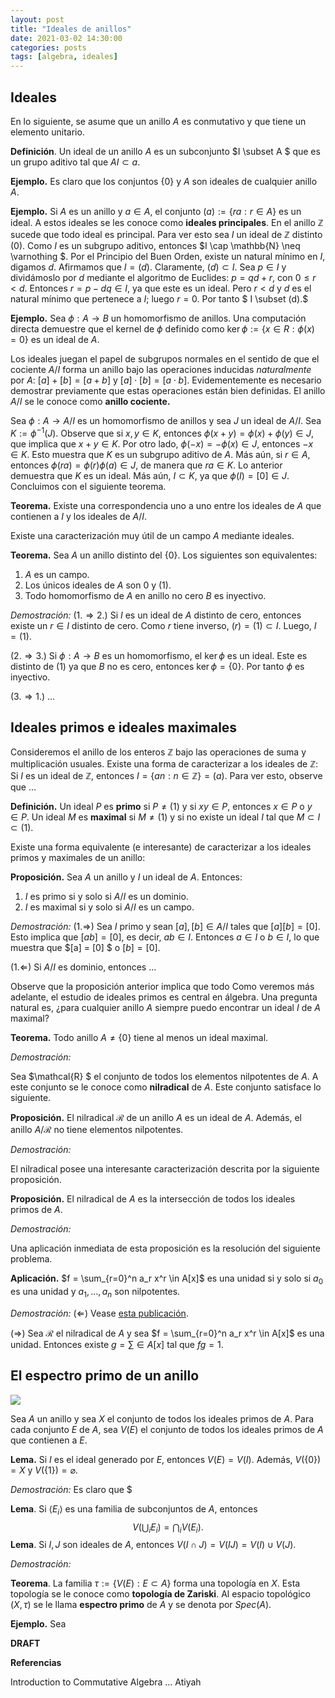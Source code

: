 ```yaml
---
layout: post
title: "Ideales de anillos"
date: 2021-03-02 14:30:00
categories: posts
tags: [algebra, ideales]
---
```


## Ideales

En lo siguiente, se asume que un anillo $A$ es conmutativo y que tiene un elemento unitario.

**Definición**. Un ideal de un anillo $A$ es un subconjunto $I \subset A $ que es un grupo aditivo tal que $AI \subset a$.

**Ejemplo.** Es claro que los conjuntos $\{0\}$ y $A$ son ideales de cualquier anillo $A$.

**Ejemplo.** Si $A$ es un anillo y $a \in A$, el conjunto $(a) := \{ra : r \in A \}$ es un ideal. A estos ideales se les conoce como **ideales principales**. En el anillo $\mathbb{Z}$ sucede que todo ideal es principal. Para ver esto sea $I$ un ideal de $\mathbb{Z}$ distinto $(0)$. Como $I$ es un subgrupo aditivo, entonces $I \cap \mathbb{N} \neq \varnothing $. Por el Principio del Buen Orden, existe un natural mínimo en $I$, digamos $d$. Afirmamos que $I = (d)$. Claramente, $(d) \subset I$. Sea $p \in I$ y dividámoslo por $d$ mediante el algoritmo de Euclides: $p = qd + r$, con $0 \leq r < d$. Entonces $r = p - dq \in I$, ya que este es un ideal. Pero $r < d$ y $d$ es el natural mínimo que pertenece a $I$; luego $r = 0$. Por tanto $ I \subset (d).$

**Ejemplo.** Sea $\phi: A \rightarrow B$ un homomorfismo de anillos. Una computación directa demuestre que el kernel de $\phi$ definido como $\ker \phi := \{x \in R: \phi(x) = 0\}$ es un ideal de $A$.

Los ideales juegan el papel de subgrupos normales en el sentido de que el cociente $A / I$ forma un anillo bajo las operaciones inducidas *naturalmente* por $A$: $[a] + [b] = [a + b]$ y $[a] \cdot [b] = [a \cdot b]$. Evidementemente es necesario demostrar previamente que estas operaciones están bien definidas. El anillo $A/I$ se le conoce como **anillo cociente.**

Sea $\phi: A \rightarrow A/I$ es un homomorfismo de anillos y sea $J$ un ideal de $A/I$. Sea $K:= \phi^{-1}(J)$. Observe que si $x, y \in K$, entonces $\phi(x + y) = \phi(x) + \phi(y) \in J$, que implica que $x + y \in K$. Por otro lado, $\phi(-x) = - \phi(x) \in J$, entonces $-x \in K$. Esto muestra que $K$ es un subgrupo aditivo de $A$. Más aún, si $r \in A$, entonces $\phi(r a) = \phi(r) \phi(a) \in J$, de manera que $ra \in K$. Lo anterior demuestra que $K$ es un ideal. Más aún, $I \subset K$, ya que $\phi(I) = [0] \in J$. Concluimos con el siguiente teorema.

**Teorema.** Existe una correspondencia uno a uno entre los ideales de $A$ que contienen a $I$ y los ideales de $A/I$.

Existe una caracterización muy útil de un campo $A$ mediante ideales. 

**Teorema.** Sea $A$ un anillo distinto del $\{0\}$. Los siguientes son equivalentes:

1. $A$ es un campo.
2. Los únicos ideales de $A$ son $0$ y $(1)$. 
3. Todo homomorfismo de $A$ en anillo no cero $B$ es inyectivo. 

*Demostración:* $(1. \Rightarrow 2.)$ Si $I$ es un ideal de $A$ distinto de cero, entonces existe un $r \in I$ distinto de cero. Como $r$ tiene inverso, $(r) = (1)\subset I$. Luego, $I = (1)$.

$(2. \Rightarrow 3.)$ Si $\phi: A \rightarrow B$ es un homomorfismo, el $\ker \phi$ es un ideal. Este es distinto de $(1)$ ya que $B$ no es cero, entonces $\ker \phi = \{0\}$. Por tanto $\phi$ es inyectivo.

$(3. \Rightarrow 1.)$ ...

## Ideales primos e ideales maximales

Consideremos el anillo de los enteros $\mathbb{Z}$ bajo las operaciones de suma y multiplicación usuales. Existe una forma de caracterizar a los ideales de $\mathbb{Z}$: Si $I$ es un ideal de $\mathbb{Z}$, entonces $I = \{a n: n\in \mathbb{Z} \} = (a).$ Para ver esto, observe que ...

**Definición.** Un ideal $P$ es **primo** si $P \neq (1)$ y si $xy \in P$, entonces $x \in P$ o $y \in P$. Un ideal $M$ es **maximal** si $M \neq (1)$ y si no existe un ideal $I$ tal que $M \subset I \subset (1)$.

Existe una forma equivalente (e interesante) de caracterizar a los ideales primos y maximales de un anillo:

**Proposición.** Sea $A$ un anillo y $I$ un ideal de $A$. Entonces:

1.  $I$ es primo si y solo si $A/I$ es un dominio.
2. $I$ es maximal si y solo si $A/I$ es un campo.

*Demostración:* ($1. \Rightarrow$) Sea $I$ primo y sean $[a], [b] \in A/I$ tales que $[a][b] = [0]$. Esto implica que $[ab] = [0]$, es decir, $ab \in I$. Entonces $a \in I$ o $b \in I$, lo que muestra que $[a] = [0] $ o $[b] = [0]$. 

$(1. \Leftarrow)$ Si $A/I$ es dominio, entonces   ...

Observe que la proposición anterior implica que todo Como veremos más adelante, el estudio de ideales primos es central en álgebra. Una pregunta natural es, ¿para cualquier anillo $A$ siempre puedo encontrar un ideal $I$ de $A$ maximal?

**Teorema.** Todo anillo $A \neq \{0\}$ tiene al menos un ideal maximal.

*Demostración:*

Sea $\mathcal{R} $ el conjunto de todos los elementos nilpotentes de $A$. A este conjunto se le conoce como **nilradical** de $A$. Este conjunto satisface lo siguiente.

**Proposición.** El nilradical $\mathcal{R}$ de un anillo $A$ es un ideal de $A$. Además, el anillo $A/\mathcal{R}$ no tiene elementos nilpotentes.

*Demostración:*

El nilradical posee una interesante caracterización descrita por la siguiente proposición.

**Proposición.** El nilradical de $A$ es la intersección de todos los ideales primos de $A$. 

*Demostración:*

Una aplicación inmediata de esta proposición es la resolución del siguiente problema.

**Aplicación.** $f = \sum_{r=0}^n a_r x^r \in A[x]$ es una unidad si y solo si $a_0$ es una unidad y $a_1, \ldots, a_n$ son nilpotentes.

*Demostración:* $(\Leftarrow)$ Vease [esta publicación](https://www.luisgrivas.com/blog/posts/2021/03/01/ej-algebra-1.html).

$(\Rightarrow)$ Sea $\mathcal{R}$ el nilradical de $A$ y sea $f = \sum_{r=0}^n a_r x^r \in A[x]$ es una unidad. Entonces existe $g = \sum_{} \in A[x]$ tal que $fg = 1$.

## El espectro primo de un anillo

![](http://www.neverendingbooks.org/DATA2/mumforddrawing.jpg)

Sea $A$ un anillo y sea $X$ el conjunto de todos los ideales primos de $A$. Para cada conjunto $E$ de $A$, sea $V(E)$ el conjunto de todos los ideales primos de $A$ que contienen a $E$. 

**Lema.** Si $I$ es el ideal generado por $E$, entonces $V(E) = V(I)$. Además, $V(\{0\}) = X$ y $V(\{1\}) = \varnothing$.

*Demostración:* Es claro que $

**Lema**. Si $\langle E_i \rangle$ es una familia de subconjuntos de $A$, entonces
$$
V\left(\bigcup_{i} E_i\right) = \bigcap_{i} V(E_i).
$$
**Lema**. Si $I, J$ son ideales de $A$, entonces $V(I \cap J) = V(IJ) = V(I) \cup V(J)$.

*Demostración:*

**Teorema**. La familia $\tau := \{V(E) : E \subset A\}$ forma una topología en $X$. Esta topología se le conoce como **topología de Zariski**. Al espacio topológico $(X, \tau)$ se le llama **espectro primo** de $A$ y se denota por $Spec(A)$.

**Ejemplo.** Sea 

**DRAFT**

**Referencias**

Introduction to Commutative Algebra ... Atiyah